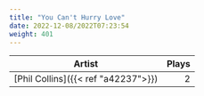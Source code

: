 ```yaml
---
title: "You Can't Hurry Love"
date: 2022-12-08/2022T07:23:54
weight: 401
---
```




 Artist | Plays 
----- | -----:
[Phil Collins]({{< ref "a42237">}}) | 2
